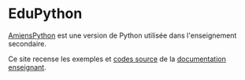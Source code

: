 # EduPython

[AmiensPython](https://amienspython.tuxfamily.org) est une version de Python utilisée dans l'enseignement secondaire.

Ce site recense les exemples et [codes source](https://amienspython.tuxfamily.org/sources/view.php) de la [documentation enseignant](https://amienspython.tuxfamily.org/profs.html).

